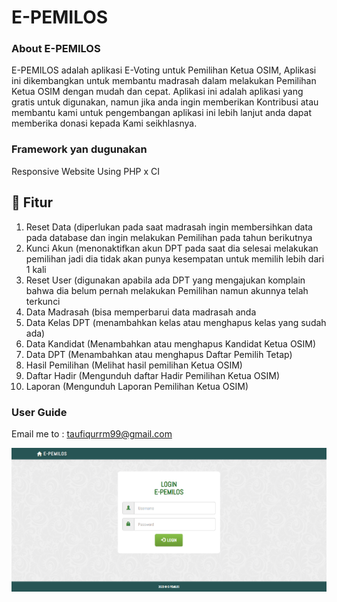 # E-PEMILOS

### About E-PEMILOS
E-PEMILOS adalah aplikasi E-Voting untuk Pemilihan Ketua OSIM, Aplikasi ini dikembangkan untuk membantu madrasah dalam melakukan Pemilihan Ketua OSIM dengan mudah dan cepat.
Aplikasi ini adalah aplikasi yang gratis untuk digunakan, namun jika anda ingin memberikan Kontribusi atau membantu kami untuk pengembangan aplikasi ini lebih lanjut anda dapat memberika donasi kepada Kami seikhlasnya.

### Framework yan dugunakan
Responsive Website Using PHP x CI

## 📁 Fitur
1.	Reset Data (diperlukan pada saat madrasah ingin membersihkan data pada database dan ingin melakukan Pemilihan pada tahun berikutnya
2.	Kunci Akun (menonaktifkan akun DPT pada saat dia selesai melakukan pemilihan jadi dia tidak akan punya kesempatan untuk memilih lebih dari 1 kali
3.	Reset User (digunakan apabila ada DPT yang mengajukan komplain bahwa dia belum pernah melakukan Pemilihan namun akunnya telah terkunci
4.	Data Madrasah (bisa memperbarui data madrasah anda
5.	Data Kelas DPT (menambahkan kelas atau menghapus kelas yang sudah ada)
6.	Data Kandidat (Menambahkan atau menghapus Kandidat Ketua OSIM)
7.	Data DPT (Menambahkan atau menghapus Daftar Pemilih Tetap)
8.	Hasil Pemilihan (Melihat hasil pemilihan Ketua OSIM)
9.	Daftar Hadir (Mengunduh daftar Hadir Pemilihan Ketua OSIM)
10.	Laporan (Mengunduh Laporan Pemilihan Ketua OSIM)


### User Guide
Email me to : taufiqurrm99@gmail.com


<!-- Sumber : https://github.com/fpls-software/pilketos.git -->

![Preview](/preview.png)
